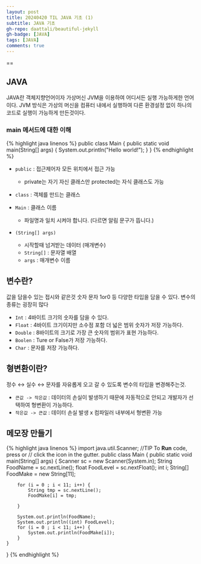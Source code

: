 ```yaml
---
layout: post
title: 20240420 TIL JAVA 기초 (1)
subtitle: JAVA 기초
gh-repo: daattali/beautiful-jekyll
gh-badge: [JAVA]
tags: [JAVA]
comments: true
---
```

==

## JAVA

JAVA란 객체지향언어이자 가상머신 JVM을 이용하여 어디서든 실행 가능하게한 언어이다.
JVM 방식은 가상의 머신을 컴퓨터 내에서 실행하여 다른 환경설정 없이 하나의 코드로 실행이
가능하게 만든것이다.

### main 메서드에 대한 이해

{% highlight java linenos %}
public class Main {
	public static void main(String[] args) {
		System.out.println("Hello world!");
	}
}
{% endhighlight %}

- `public` : 접근제어자 모든 위치에서 접근 가능
    - private는 자기 자신 클래스만 protected는 자식 클래스도 가능
- `class` : 객체를 만드는 클래스
- `Main` : 클래스 이름
    - 파일명과 일치 시켜야 합니다. (다르면 알림 문구가 뜹니다.)

- `(String[] args)`
    - 시작할때 넘겨받는 데이터 (매개변수)
    - `String[]` : 문자열 배열
    - `args` : 매개변수 이름


## 변수란?

값을 담을수 있는 접시와 같은것 숫자 문자 1or0 등 다양한 타입을 담을 수 있다. 변수의 종류는 굉장히 많다

- `Int` : 4바이트 크기의 숫자를 담을 수 있다.
- `Float` : 4바이트 크기이지만 소수점 포함 더 넓은 범위 숫자가 저장 가능하다.
- `Double` : 8바이트의 크기로 가장 큰 숫자의 범위가 표현 가능하다.
- `Boolen` : Ture or False가 저장 가능하다.
- `Char` : 문자를 저장 가능하다.

## 형변환이란?

정수 ↔ 실수 ↔ 문자를 자유롭게 오고 갈 수 있도록 변수의 타입을 변경해주는것.
- `큰값 -> 작은값` : 데이터의 손실이 발생하기 때문에 자동적으로 안되고 개발자가 선택하여 형변환이 가능하다.
- `작은값 -> 큰값` : 데이터 손실 발생 x 컴파일러 내부에서 형변환 가능


## 메모장 만들기

{% highlight java linenos %}
import java.util.Scanner;
//TIP To <b>Run</b> code, press <shortcut actionId="Run"/> or
// click the <icon src="AllIcons.Actions.Execute"/> icon in the gutter.
public class Main {
    public static void main(String[] args) {
        Scanner sc = new Scanner(System.in);
        String FoodName = sc.nextLine();
        float FoodLevel = sc.nextFloat();
        int i;
        String[] FoodMake = new String[11];


        for (i = 0 ; i < 11; i++) {
            String tmp = sc.nextLine();
            FoodMake[i] = tmp;

        }

        System.out.println(FoodName);
        System.out.println((int) FoodLevel);
        for (i = 0 ; i < 11; i++) {
            System.out.println(FoodMake[i]);
        }
    }
}
{% endhighlight %}
